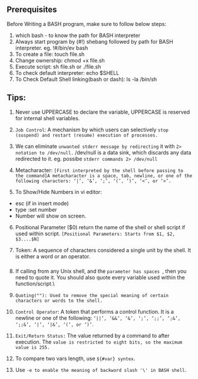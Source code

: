 ## Prerequisites
Before Writing a BASH program, make sure to follow below steps:

1. which bash - to know the path for BASH interpreter
2. Always start program by (#!) shebang followed by path for BASH interpreter.
eg. !#/bin/ev bash
3. To create a file: touch file.sh
4. Change ownership: chmod +x file.sh
5. Execute script: sh file.sh or ./file.sh
6. To check default interpreter: echo $SHELL
7. To Check Default Shell linking(bash or dash): ls -la /bin/sh

## Tips:
1. Never use UPPERCASE to declare the variable, UPPERCASE is reserved for internal shell variables.

2. `Job Control`: A mechanism by which users can selectively `stop (suspend) and restart (resume) execution of processes.`

3. We can eliminate `unwanted stderr message by redirecting` it with `2> notation to /dev/null.` /dev/null is a data sink, which discards any data redirected to it. eg. possibe `stderr commands 2> /dev/null`

4. Metacharacter: `[First interpreted by the shell before passing to the command]A metacharacter is a space, tab, newline, or one of the following characters: ‘|’, ‘&’, ‘;’, ‘(’, ‘)’, ‘<’, or ‘>’.`

5. To Show/Hide Numbers in vi editor:
  - esc (if in insert mode)
  - type :set number
  - Number will show on screen.
 
6. Positional Parameter ($0) return the name of the shell or shell script if used within script. `[Positional Parameters: Starts from $1, $2, $3....$N]`

7. Token: A sequence of characters considered a single unit by the shell. It is either a word or an operator.

###

8. If calling from any Unix shell, and the `parameter has spaces `, then you need to quote it. You should also quote every variable used within the function/script.\

9. `Quoting(""): Used to remove the special meaning of certain characters or words to the shell.`

10. `Control Operator`: A token that performs a control function. It is a newline or one of the following: `‘||’, ‘&&’, ‘&’, ‘;’, ‘;;’, ‘;&’, ‘;;&’, ‘|’, ‘|&’, ‘(’, or ‘)’`.

11. `Exit/Return Status:` The value returned by a command to after execution. The `value is restricted to eight bits, so the maximum value is 255.`

12. To compare two vars length, use `${#var} syntex`.

13. Use `-e to enable the meaning of backword slash '\' in BASH shell`.


[^1]: This operator shifts the bits of the left operand to right by number of times specified by right operand. eg. a>>1
[^2]: This operator shifts the bits of the left operand to left by number of times specified by right operand. eg. a<<1
